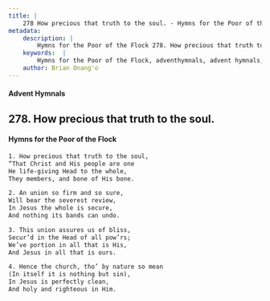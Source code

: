 ```yaml
---
title: |
    278 How precious that truth to the soul. - Hymns for the Poor of the Flock
metadata:
    description: |
        Hymns for the Poor of the Flock 278. How precious that truth to the soul.. How precious that truth to the soul, “That Christ and His people are one  He life-giving Head to the whole, They members, and bone of His bone. 
    keywords:  |
        Hymns for the Poor of the Flock, adventhymnals, advent hymnals, How precious that truth to the soul., How precious that truth to the soul,, 
    author: Brian Onang'o
---
```


#### Advent Hymnals
## 278. How precious that truth to the soul.
####  Hymns for the Poor of the Flock

```txt
1. How precious that truth to the soul,
“That Christ and His people are one 
He life-giving Head to the whole,
They members, and bone of His bone.

2. An union so firm and so sure,
Will bear the severest review,
In Jesus the whole is secure,
And nothing its bands can undo.

3. This union assures us of bliss,
Secur’d in the Head of all pow’rs; 
We’ve portion in all that is His,
And Jesus in all that is ours.

4. Hence the church, tho’ by nature so mean
(In itself it is nothing but sin),
In Jesus is perfectly clean,
And holy and righteous in Him.
```